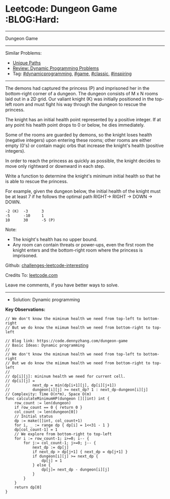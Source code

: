 # Leetcode: Dungeon Game     :BLOG:Hard:


---

Dungeon Game  

---

Similar Problems:  
-   [Unique Paths](https://code.dennyzhang.com/unique-paths)
-   [Review: Dynamic Programming Problems](https://code.dennyzhang.com/review-dynamicprogramming)
-   Tag: [#dynamicprogramming](https://code.dennyzhang.com/tag/dynamicprogramming), [#game](https://code.dennyzhang.com/tag/game), [#classic](https://code.dennyzhang.com/tag/classic), [#inspiring](https://code.dennyzhang.com/tag/inspiring)

---

The demons had captured the princess (P) and imprisoned her in the bottom-right corner of a dungeon. The dungeon consists of M x N rooms laid out in a 2D grid. Our valiant knight (K) was initially positioned in the top-left room and must fight his way through the dungeon to rescue the princess.  

The knight has an initial health point represented by a positive integer. If at any point his health point drops to 0 or below, he dies immediately.  

Some of the rooms are guarded by demons, so the knight loses health (negative integers) upon entering these rooms; other rooms are either empty (0's) or contain magic orbs that increase the knight's health (positive integers).  

In order to reach the princess as quickly as possible, the knight decides to move only rightward or downward in each step.  

Write a function to determine the knight's minimum initial health so that he is able to rescue the princess.  

For example, given the dungeon below, the initial health of the knight must be at least 7 if he follows the optimal path RIGHT-> RIGHT -> DOWN -> DOWN.  

    -2 (K)  -3      3
    -5      -10     1
    10      30      -5 (P)

Note:  

-   The knight's health has no upper bound.
-   Any room can contain threats or power-ups, even the first room the knight enters and the bottom-right room where the princess is imprisoned.

Github: [challenges-leetcode-interesting](https://github.com/DennyZhang/challenges-leetcode-interesting/tree/master/dungeon-game)  

Credits To: [leetcode.com](https://leetcode.com/problems/dungeon-game/description/)  

Leave me comments, if you have better ways to solve.  

---

-   Solution: Dynamic programming

**Key Observations:**  

    // We don't know the miminum health we need from top-left to bottom-right
    // But we do know the miimum health we need from bottom-right to top-left

    // Blog link: https://code.dennyzhang.com/dungeon-game
    // Basic Ideas: Dynamic programming
    //
    // We don't know the miminum health we need from top-left to bottom-right
    // But we do know the miimum health we need from bottom-right to top-left
    //
    // dp[i][j]: mininum health we need for current cell.
    // dp[i][j] = 
    //          next_dp = min(dp[i+1][j], dp[i][j+1])
    //          dungeon[i][j] >= next_dp? 1 : next_dp-dungeon[i][j]
    // Complexity: Time O(n*m), Space O(m)
    func calculateMinimumHP(dungeon [][]int) int {
        row_count := len(dungeon)
        if row_count == 0 { return 0 }
        col_count := len(dungeon[0])
        // Initial status
        dp := make([]int, col_count+1)
        for i, _ := range dp { dp[i] = 1<<31 - 1 }
        dp[col_count-1] = 1
        // We explore from bottom-right to top-left
        for i := row_count-1; i>=0; i-- {
            for j:= col_count-1; j>=0; j-- {
                next_dp := dp[j]
                if next_dp > dp[j+1] { next_dp = dp[j+1] }
                if dungeon[i][j] >= next_dp {
                    dp[j] = 1
                } else {
                    dp[j]= next_dp - dungeon[i][j]
                }
            }
        }
        return dp[0]
    }